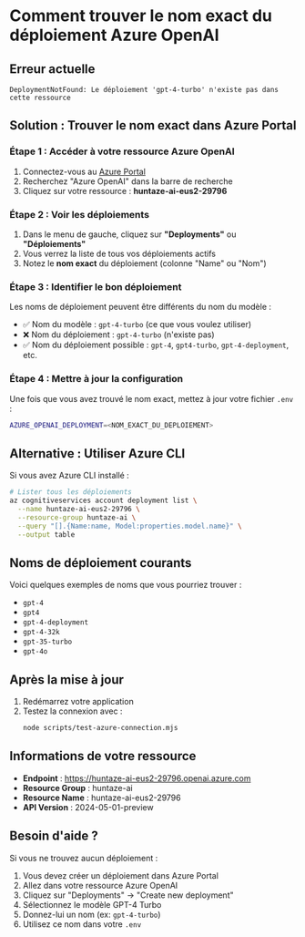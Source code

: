# Comment trouver le nom exact du déploiement Azure OpenAI

## Erreur actuelle
```
DeploymentNotFound: Le déploiement 'gpt-4-turbo' n'existe pas dans cette ressource
```

## Solution : Trouver le nom exact dans Azure Portal

### Étape 1 : Accéder à votre ressource Azure OpenAI

1. Connectez-vous au [Azure Portal](https://portal.azure.com)
2. Recherchez "Azure OpenAI" dans la barre de recherche
3. Cliquez sur votre ressource : **huntaze-ai-eus2-29796**

### Étape 2 : Voir les déploiements

1. Dans le menu de gauche, cliquez sur **"Deployments"** ou **"Déploiements"**
2. Vous verrez la liste de tous vos déploiements actifs
3. Notez le **nom exact** du déploiement (colonne "Name" ou "Nom")

### Étape 3 : Identifier le bon déploiement

Les noms de déploiement peuvent être différents du nom du modèle :
- ✅ Nom du modèle : `gpt-4-turbo` (ce que vous voulez utiliser)
- ❌ Nom du déploiement : `gpt-4-turbo` (n'existe pas)
- ✅ Nom du déploiement possible : `gpt-4`, `gpt4-turbo`, `gpt-4-deployment`, etc.

### Étape 4 : Mettre à jour la configuration

Une fois que vous avez trouvé le nom exact, mettez à jour votre fichier `.env` :

```bash
AZURE_OPENAI_DEPLOYMENT=<NOM_EXACT_DU_DEPLOIEMENT>
```

## Alternative : Utiliser Azure CLI

Si vous avez Azure CLI installé :

```bash
# Lister tous les déploiements
az cognitiveservices account deployment list \
  --name huntaze-ai-eus2-29796 \
  --resource-group huntaze-ai \
  --query "[].{Name:name, Model:properties.model.name}" \
  --output table
```

## Noms de déploiement courants

Voici quelques exemples de noms que vous pourriez trouver :
- `gpt-4`
- `gpt4`
- `gpt-4-deployment`
- `gpt-4-32k`
- `gpt-35-turbo`
- `gpt-4o`

## Après la mise à jour

1. Redémarrez votre application
2. Testez la connexion avec :
   ```bash
   node scripts/test-azure-connection.mjs
   ```

## Informations de votre ressource

- **Endpoint** : https://huntaze-ai-eus2-29796.openai.azure.com
- **Resource Group** : huntaze-ai
- **Resource Name** : huntaze-ai-eus2-29796
- **API Version** : 2024-05-01-preview

## Besoin d'aide ?

Si vous ne trouvez aucun déploiement :
1. Vous devez créer un déploiement dans Azure Portal
2. Allez dans votre ressource Azure OpenAI
3. Cliquez sur "Deployments" → "Create new deployment"
4. Sélectionnez le modèle GPT-4 Turbo
5. Donnez-lui un nom (ex: `gpt-4-turbo`)
6. Utilisez ce nom dans votre `.env`
